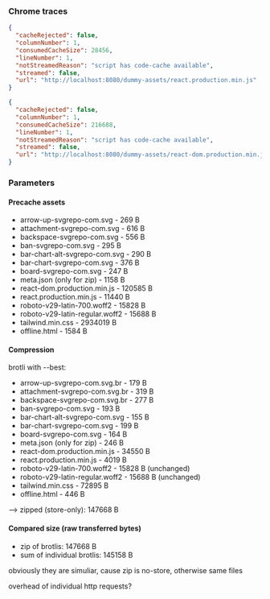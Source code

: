 ### Chrome traces

```json
{
  "cacheRejected": false,
  "columnNumber": 1,
  "consumedCacheSize": 28456,
  "lineNumber": 1,
  "notStreamedReason": "script has code-cache available",
  "streamed": false,
  "url": "http://localhost:8080/dummy-assets/react.production.min.js"
}
```

```json
{
  "cacheRejected": false,
  "columnNumber": 1,
  "consumedCacheSize": 216688,
  "lineNumber": 1,
  "notStreamedReason": "script has code-cache available",
  "streamed": false,
  "url": "http://localhost:8080/dummy-assets/react-dom.production.min.js"
}
```

### Parameters

#### Precache assets

- arrow-up-svgrepo-com.svg - 269 B
- attachment-svgrepo-com.svg - 616 B
- backspace-svgrepo-com.svg - 556 B
- ban-svgrepo-com.svg - 295 B
- bar-chart-alt-svgrepo-com.svg - 290 B
- bar-chart-svgrepo-com.svg - 376 B
- board-svgrepo-com.svg - 247 B
- meta.json (only for zip) - 1158 B
- react-dom.production.min.js - 120585 B
- react.production.min.js - 11440 B
- roboto-v29-latin-700.woff2 - 15828 B
- roboto-v29-latin-regular.woff2 - 15688 B
- tailwind.min.css - 2934019 B
- offline.html - 1584 B

#### Compression

brotli with --best:

- arrow-up-svgrepo-com.svg.br - 179 B
- attachment-svgrepo-com.svg.br - 319 B
- backspace-svgrepo-com.svg.br - 277 B
- ban-svgrepo-com.svg - 193 B
- bar-chart-alt-svgrepo-com.svg - 155 B
- bar-chart-svgrepo-com.svg - 199 B
- board-svgrepo-com.svg - 164 B
- meta.json (only for zip) - 246 B
- react-dom.production.min.js - 34550 B
- react.production.min.js - 4019 B
- roboto-v29-latin-700.woff2 - 15828 B (unchanged)
- roboto-v29-latin-regular.woff2 - 15688 B (unchanged)
- tailwind.min.css - 72895 B
- offline.html - 446 B

--> zipped (store-only): 147668 B

#### Compared size (raw transferred bytes)

- zip of brotlis: 147668 B
- sum of individual brotlis: 145158 B

obviously they are simuliar, cause zip is no-store, otherwise same files

overhead of individual http requests?